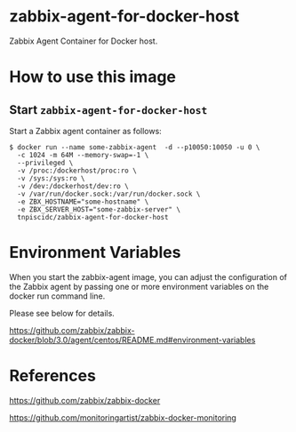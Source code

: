 # zabbix-agent-for-docker-host
Zabbix Agent Container for Docker host.  

# How to use this image

## Start `zabbix-agent-for-docker-host`

Start a Zabbix agent container as follows:
```console
$ docker run --name some-zabbix-agent  -d --p10050:10050 -u 0 \
  -c 1024 -m 64M --memory-swap=-1 \
  --privileged \
  -v /proc:/dockerhost/proc:ro \
  -v /sys:/sys:ro \
  -v /dev:/dockerhost/dev:ro \
  -v /var/run/docker.sock:/var/run/docker.sock \
  -e ZBX_HOSTNAME="some-hostname" \
  -e ZBX_SERVER_HOST="some-zabbix-server" \
  tnpiscidc/zabbix-agent-for-docker-host
```


# Environment Variables
When you start the zabbix-agent image, you can adjust the configuration of the Zabbix agent by passing one or more environment variables on the docker run command line.

Please see below for details.

https://github.com/zabbix/zabbix-docker/blob/3.0/agent/centos/README.md#environment-variables


# References
https://github.com/zabbix/zabbix-docker

https://github.com/monitoringartist/zabbix-docker-monitoring
